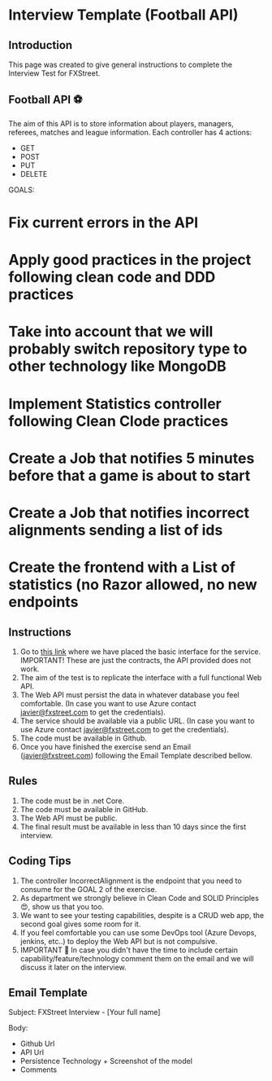 # Interview Template (Football API)

## Introduction

This page was created to give general instructions to complete the Interview Test for FXStreet. 

## Football API :soccer:

The aim of this API is to store information about players, managers, referees, matches and league information. Each controller has 4 actions:

* GET
* POST
* PUT
* DELETE

GOALS:

# Fix current errors in the API
# Apply good practices in the project following clean code and DDD practices
# Take into account that we will probably switch repository type to other technology like MongoDB
# Implement Statistics controller following Clean Clode practices
# Create a Job that notifies 5 minutes before that a game is about to start
# Create a Job that notifies incorrect alignments sending a list of ids
# Create the frontend with a List of statistics (no Razor allowed, no new endpoints

## Instructions


1. Go to [this link](http://interview-api.azurewebsites.net/swagger/index.html) where we have placed the basic interface for the service. IMPORTANT! These are just the contracts, the API provided does not work.
2. The aim of the test is to replicate the interface with a full functional Web API.
3. The Web API must persist the data in whatever database you feel comfortable. (In case you want to use Azure contact javier@fxstreet.com to get the credentials).
4. The service should be available via a public URL. (In case you want to use Azure contact javier@fxstreet.com to get the credentials).
5. The code must be available in Github.
6. Once you have finished the exercise send an Email (javier@fxstreet.com) following the Email Template described bellow.

## Rules

1. The code must be in .net Core.
2. The code must be available in GitHub.
3. The Web API must be public.
4. The final result must be available in less than 10 days since the first interview.

## Coding Tips

1. The controller IncorrectAlignment is the endpoint that you need to consume for the GOAL 2 of the exercise.
2. As department we strongly believe in Clean Code and SOLID Principles :heart_eyes:, show us that you too.
3. We want to see your testing capabilities, despite is a CRUD web app, the second goal gives some room for it.
4. If you feel comfortable you can use some DevOps tool (Azure Devops, jenkins, etc..) to deploy the Web API but is not compulsive.
5. IMPORTANT :running: In case you didn't have the time to include certain capability/feature/technology comment them on the email and we will discuss it later on the interview.

## Email Template

Subject: FXStreet Interview - [Your full name]

Body: 

* Github Url
* API Url 
* Persistence Technology + Screenshot of the model
* Comments
